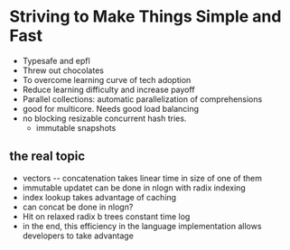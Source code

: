 # Striving to Make Things Simple and Fast
* Typesafe and epfl
* Threw out chocolates
* To overcome learning curve of tech adoption
* Reduce learning difficulty and increase payoff 
* Parallel collections: automatic parallelization of comprehensions
* good for multicore. Needs good load balancing
* no blocking resizable concurrent hash tries. 
  * immutable snapshots 
  
## the real topic
* vectors -- concatenation takes linear time in size of one of them 
* immutable updatet can be done in nlogn with radix indexing
* index lookup takes advantage of caching
* can concat be done in nlogn?
* Hit on relaxed radix b trees constant time log
* in the end, this efficiency in the language implementation allows developers to take advantage 
